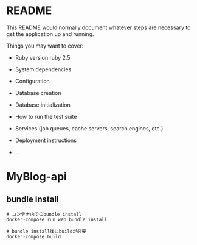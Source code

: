 # README

This README would normally document whatever steps are necessary to get the
application up and running.

Things you may want to cover:

* Ruby version
ruby 2.5

* System dependencies

* Configuration

* Database creation

* Database initialization

* How to run the test suite

* Services (job queues, cache servers, search engines, etc.)

* Deployment instructions

* ...
# MyBlog-api

## bundle install
```
# コンテナ内でのbundle install
docker-compose run web bundle install

# bundle install後にbuildが必要
docker-compose build
```

